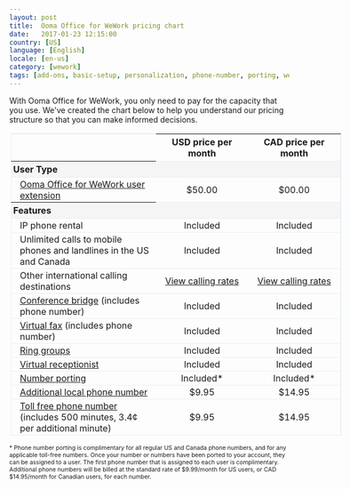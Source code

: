 ```yaml
---
layout: post
title:  Ooma Office for WeWork pricing chart
date:   2017-01-23 12:15:00
country: [US]
language: [English]
locale: [en-us]
category: [wework]
tags: [add-ons, basic-setup, personalization, phone-number, porting, wework]
---
```


With Ooma Office for WeWork, you only need to pay for the capacity that you use. We've created the chart below to help you understand our pricing structure so that you can make informed decisions.

<p style="width:700px; margin-left:auto; margin-right:auto">
<table id="pricingTable">
<thead>
<tr>
<td></td>
<th style="text-align:center; width:150px;">USD price per month</th>
<th style="text-align:center; width:150px;">CAD price per month</th>
</tr>
</thead>
<tr class="subheader">
<th style="padding-left:3px;">User Type</th>
<td></td>
<td></td>
</tr>
<tr>
<td class="indent"><a href="/us/en/setting-up-extensions">Ooma Office for WeWork user extension</a></td>
<td style="text-align:center;">$50.00</td>
<td style="text-align:center;">$00.00</td>
</tr>
<tr class="subheader">
<th style="padding-left:3px;">Features</th>
<td></td>
<td></td>
</tr>
<tr>
<td class="indent">IP phone rental</td>
<td style="text-align:center;">Included</td>
<td style="text-align:center;">Included</td>
</tr>
<tr>
<td class="indent">Unlimited calls to mobile phones and landlines in the US and Canada</td>
<td style="text-align:center;">Included</td>
<td style="text-align:center;">Included</td>
</tr>
<tr>
<td class="indent">Other international calling destinations</td>
<td style="text-align:center;"><a href="https://office.ooma.com/prepaid_account">View calling rates</a></td>
<td style="text-align:center;"><a href="https://office.ooma.com/prepaid_account">View calling rates</a></td>
</tr>
<tr>
<td class="indent"><a href="/us/en/conference-server">Conference bridge</a> (includes phone number)</td>
<td style="text-align:center;">Included</td>
<td style="text-align:center;">Included</td>
</tr>
<tr>
<td class="indent"><a href="/us/en/virtual-fax">Virtual fax</a> (includes phone number)</td>
<td style="text-align:center;">Included</td>
<td style="text-align:center;">Included</td>
</tr>
<tr>
<td class="indent"><a href="/us/en/ring-groups">Ring groups</a></td>
<td style="text-align:center;">Included</td>
<td style="text-align:center;">Included</td>
</tr>
<tr>
<td class="indent"><a href="/us/en/virtual-receptionist">Virtual receptionist</a></td>
<td style="text-align:center;">Included</td>
<td style="text-align:center;">Included</td>
</tr>
<tr>
<td class="indent"><a href="/us/en/porting-in-your-phone-numbers">Number porting</a></td>
<td style="text-align:center;">Included*</td>
<td style="text-align:center;">Included*</td>
</tr>
<tr>
<td class="indent"><a href="/us/en/adding-additional-phone-numbers">Additional local phone number</a></td>
<td style="text-align:center;">$9.95</td>
<td style="text-align:center;">$14.95</td>
</tr>
<tr>
<td class="indent"><a href="/us/en/adding-additional-phone-numbers">Toll free phone number</a> (includes 500 minutes, 3.4¢ per additional minute)</td>
<td style="text-align:center;">$9.95</td>
<td style="text-align:center;">$14.95</td>
</tr>
</table>
</p>
<p style="font-size: 75%;">* Phone number porting is complimentary for all regular US and Canada phone numbers, and for any applicable toll-free numbers. Once your number or numbers have been ported to your account, they can be assigned to a user. The first phone number that is assigned to each user is complimentary. Additional phone numbers will be billed at the standard rate of $9.99/month for US users, or CAD $14.95/month for Canadian users, for each number.</p>

<style type="text/css">

table#pricingTable {

width:85%;

border-top:1px solid #e5eff8;

border-right:1px solid #e5eff8;

margin-right:2px;

margin-left:3px;

border-collapse:collapse;

}

table#pricingTable td.indent {

padding-left:15px;

}

table#pricingTable tr {

border:1px solid #e5eff8;

}

table#pricingTable tr > td {

padding-top:2px;

padding-bottom:2px;

}

table#pricingTable tr.subheader {

background:#F5F5F5;

text-align:left;

}

table#pricingTable tr.subheader td {

padding-left:5px;

}

</style>